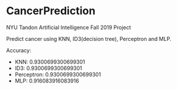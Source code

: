 # CancerPrediction
NYU Tandon Artificial Intelligence Fall 2019 Project

Predict cancer using KNN, ID3(decision tree), Perceptron and MLP.

Accuracy:
- KNN: 0.9300699300699301
- ID3: 0.9300699300699301
- Perceptron: 0.9300699300699301
- MLP: 0.916083916083916

